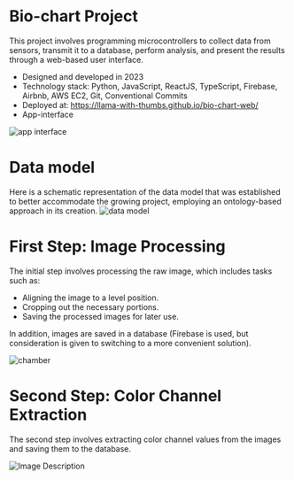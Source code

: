 # Bio-chart Project
This project involves programming microcontrollers to collect data from sensors, transmit it to a database, perform analysis, and present the results through a web-based user interface.

- Designed and developed in 2023
- Technology stack: Python, JavaScript, ReactJS, TypeScript, Firebase, Airbnb, AWS EC2, Git, Conventional Commits
- Deployed at: https://llama-with-thumbs.github.io/bio-chart-web/
- App-interface

![app interface](https://firebasestorage.googleapis.com/v0/b/bio-chart.appspot.com/o/Bio-chart%20Assets%2Fapp_interface.png?alt=media&token=f2420406-319e-47a4-8519-88b21805ad5c)

# Data model
Here is a schematic representation of the data model that was established to better accommodate the growing project, employing an ontology-based approach in its creation.
![data model](https://firebasestorage.googleapis.com/v0/b/bio-chart.appspot.com/o/Bio-chart%20Assets%2FChamber-flask-model.png?alt=media&token=d89aa493-8749-42cf-ba25-f43fd4dba40a)


# First Step: Image Processing
The initial step involves processing the raw image, which includes tasks such as:

- Aligning the image to a level position.
- Cropping out the necessary portions.
- Saving the processed images for later use.

In addition, images are saved in a database (Firebase is used, but consideration is given to switching to a more convenient solution).

![chamber](https://firebasestorage.googleapis.com/v0/b/bio-chart.appspot.com/o/Bio-chart%20Assets%2Fraw_image_with_rectangles.jpg?alt=media&token=b4b01c2b-6169-45e6-843c-703cd34350aa)
# Second Step: Color Channel Extraction
The second step involves extracting color channel values from the images and saving them to the database.

![Image Description](https://firebasestorage.googleapis.com/v0/b/bio-chart.appspot.com/o/captured_images%2FFull-sized%20image%2FFlasks%20combined%20with%20transparent%20backgrounds.png?alt=media&token=156a6075-0feb-420e-9895-621268399242)

